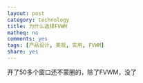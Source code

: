 ```yaml
---
layout: post
category: technology
title: 为什么选择FVWM
matheq: no
comments: yes
tags: [产品设计, 美观, 实用, FVWM]
share: yes
---
```


开了50多个窗口还不蒙圈的，除了FVWM，没了


